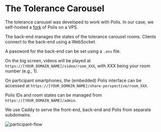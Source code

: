 # The Tolerance Carousel

The tolerance carousel was developed to work with Polis. In our case, we self-hosted a [fork](https://github.com/Simon-Dirks/polis_tolerance-carousel) of Polis on a VPS.

The back-end manages the states of the tolerance carousel rooms. Clients connect to the back-end using a WebSocket.

A password for the back-end can be set using a `.env` file.

On the big screen, videos will be played at `https://[YOUR_DOMAIN_NAME]/video/room_XXX`, with XXX being your room number (e.g., 1).

On participant smartphones, the (embedded) Polis interface can be accessed at `https://[YOUR_DOMAIN_NAME]/share-perspective/room_XXX`.

Polis IDs and room states can be managed from `https://[YOUR_DOMAIN_NAME]/admin`.

We use Caddy to serve the front-end, back-end and Polis from separate subdomains.

![participant-flow](https://github.com/tolerance-carousel/tolerance-carousel/assets/2639851/4590dc06-d5a4-41d6-ba9f-d651d3957e34)
